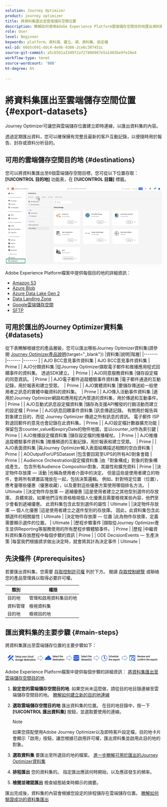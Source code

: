 ```yaml
---
solution: Journey Optimizer
product: journey optimizer
title: 將資料集匯出至雲端儲存空間位置
description: 瞭解如何使用Adobe Experience Platform雲端儲存空間目的地匯出資料集。
role: User
level: Beginner
keywords: platform、資料湖、建立、湖、資料集、設定檔
exl-id: 66b5c691-ddc4-4e9b-9386-2ce6c307451c
source-git-commit: a5cb591a3340f2af27806967e5a1403be9fe26e4
workflow-type: tm+mt
source-wordcount: '988'
ht-degree: 6%

---
```


# 將資料集匯出至雲端儲存空間位置 {#export-datasets}

Journey Optimizer可讓您與雲端儲存位置建立即時連線，以匯出資料集的內容。

透過定期匯出資料，您可以確保擁有完整且最新的客戶互動記錄，以便隨時用於報告、封存或資料分析目的。

## 可用的雲端儲存空間目的地 {#destinations}

您可以將資料集匯出至6個雲端儲存空間目標，您可從以下位置存取： **[!UICONTROL 目的地]** 功能表，在 **[!UICONTROL 目錄]** 標籤。

![](assets/dataset-export-setup.png)


Adobe Experience Platform檔案中提供每個目的地的詳細資訊：

* [Amazon S3](https://experienceleague.adobe.com/docs/experience-platform/destinations/catalog/cloud-storage/amazon-s3.html)
* [Azure Blob](https://experienceleague.adobe.com/docs/experience-platform/destinations/catalog/cloud-storage/azure-blob.html)
* [Azure Data Lake Gen 2](https://experienceleague.adobe.com/docs/experience-platform/destinations/catalog/cloud-storage/adls-gen2.html)
* [Data Landing Zone](https://experienceleague.adobe.com/docs/experience-platform/destinations/catalog/cloud-storage/data-landing-zone.html)
* [Google雲端儲存空間](https://experienceleague.adobe.com/docs/experience-platform/destinations/catalog/cloud-storage/google-cloud-storage.html)
* [SFTP](https://experienceleague.adobe.com/docs/experience-platform/destinations/catalog/cloud-storage/sftp.html)

## 可用於匯出的Journey Optimizer資料集 {#datasets}

從下表瞭解根據您的產品層級，您可以匯出哪些Journey Optimizer資料集(請參閱 [Journey Optimizer產品說明](https://helpx.adobe.com/tw/legal/product-descriptions/adobe-journey-optimizer.html){target="_blank"}) |資料集|說明|階層| |------- |------- |------- | | AJO BCC意見事件資料集 | AJO BCC意見事件資料集 | Prime | | AJO分類資料集 |從Journey Optimizer擷取電子郵件和推播應用程式回饋事件的資料集。 透過SDK建立。 | Prime | | AJO同意服務資料集 |儲存設定檔的同意資訊。 | Prime | | AJO電子郵件追蹤體驗事件資料集 |電子郵件通道的互動記錄，用於報表和建立受眾。  | Prime | | AJO實體資料集 |要儲存傳送給一般使用者之訊息的實體中繼資料的資料集。  | Prime | | AJO傳入活動事件資料集 |適用於Journey Optimizer網路和應用程式內管道的資料集，用於傳遞和互動事件。 | Prime | | AJO互動式訊息設定檔資料集 |儲存為支援API觸發的行銷活動而建立的設定檔 | Prime | | AJO訊息回饋事件資料集 |訊息傳遞記錄。 有關用於報告與對象建立目的，而從 Journey Optimizer 傳遞之所有訊息的資訊。 電子郵件 ISP 對退回郵件的意見也會記錄在此資料集。| Prime | | AJO設定檔計數器擴充功能 |保留包含counter_value和expiryDate的物件地圖，並以counter_id作為索引鍵 | Prime | | AJO推播設定檔資料集 |儲存設定檔的推播權杖。 | Prime | | AJO推播追蹤體驗事件資料集 |推播頻道的互動記錄，用於報表和建立受眾。  | Prime | | AJO表面資料集 |與Journey Optimizer輸入表面結構描述相關的空白資料集 | Prime | | AOOutputForUPSDataset |包含要回寫至UPS的所有AO對象會籍 | Prime | | Audience Orchestration設定檔資料集 |由「對象構成」對象的對象構成產生。 包含所有Audience Composition對象、其屬性和擴充資料 | Prime | |決定物件存放庫 — 活動 |也稱為使用者介面中的決定。 但是這些是使用者建立的物件，會將所有建置區塊放在一起，包括決策邏輯。 例如，針對特定位置（位置），應考量哪些優惠（優惠收藏），以及要對這些優惠方案使用哪個排名方法。 | Ultimate | |決定物件存放庫 — 遞補優惠 |這是使用者建立之其他型別選件的存放庫。 具體來說，如果他們沒有資格檢視個人化優惠且需要檢視某些內容，他們至少會看到遞補優惠。 此資料集包含此型別選件的屬性 | Ultimate | |決定物件存放庫 — 個人化優惠 |這是使用者建立之選件型別的存放庫。 因此，此資料集包含此類選件的相關屬性 | Ultimate | |決定物件存放庫 — 位置 |此為物件存放庫，定義需要顯示選件的位置。 | Ultimate | |歷程步驟事件 |擷取從Journey Optimizer產生並供Reporting等服務使用的所有歷程步驟體驗事件。 | Prime | |歷程 |中繼資料資料集存放歷程中每個步驟的資訊 | Prime | | ODE DecisionEvents — 生產決策 |每當我們根據請求做出決定時，就會將其計為決定事件 | Ultimate |

## 先決條件 {#prerequisites}

若要匯出資料集，您需要 [存取控制許可權](https://experienceleague.adobe.com/docs/experience-platform/access-control/home.html#permissions) 列於下方。 閱讀 [存取控制總覽](https://experienceleague.adobe.com/docs/experience-platform/access-control/ui/overview.html) 或聯絡您的產品管理員以取得必要許可權。

| 類別 | 權限 |
|--|--|
| 目的地 | 管理和啟用資料集目的地 |
| 資料管理 | 檢視資料集 |
| 目的地 | 檢視目的地 |

## 匯出資料集的主要步驟 {#main-steps}

將資料集匯出至雲端儲存位置的主要步驟如下：

![](assets/dataset-export-process.png)

Adobe Experience Platform檔案中提供每個步驟的詳細資訊： [將資料集匯出至雲端儲存空間目的地](https://experienceleague.adobe.com/docs/experience-platform/destinations/ui/activate/export-datasets.html).

1. **設定您的雲端儲存空間目的地**. 如果您尚未這麼做，請從目的地目錄連線至雲端儲存空間目的地。 [瞭解如何建立新的目的地連線](https://experienceleague.adobe.com/docs/experience-platform/destinations/ui/connect-destination.html#setup)

   <!--![](assets/dataset-export-setup.png)-->

1. **選取雲端儲存空間目的地** 匯出資料集的位置。 在目的地目錄中，按一下 **[!UICONTROL 匯出資料集]** 按鈕，並選取要使用的連線。

   <!--![](assets/dataset-export-destination.png)-->

   >[!NOTE]
   >
   >如果您搭配使用Adobe Journey Optimizer以及即時客戶設定檔，目的地卡片會顯示「啟用」按鈕，讓您根據已啟用許可權，匯出資料集並啟用此目的地的對象。

1. **選取資料集** 要匯出至所選目的地的檔案。 [進一步瞭解可用於匯出的Journey Optimizer資料集](#datasets)

   <!--![](assets/dataset-export-dataset-selection.png)-->

1. **排程匯出** 您的資料集的。 指定匯出應該何時開始，以及應該發生的頻率。

   <!--![](assets/dataset-export-schedule.png)-->

1. **檢閱並確認匯出** 檢查組態結束時顯示的摘要。

   <!--![](assets/dataset-export-review.png)-->

匯出完成後，資料集的內容會根據您設定的排程儲存在雲端儲存位置。 [瞭解如何驗證成功的資料集匯出](https://experienceleague.adobe.com/docs/experience-platform/destinations/ui/activate/export-datasets.html#verify)
